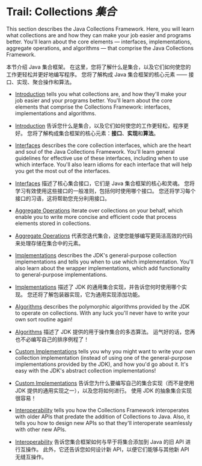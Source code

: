 # Trail: Collections _集合_


This section describes the Java Collections Framework. 
Here, you will learn what collections are and how they can make your job easier and programs better. 
You'll learn about the core elements — interfaces, implementations, aggregate operations, and algorithms — that comprise the Java Collections Framework.


本节介绍 Java 集合框架。
在这里，您将了解什么是集合，以及它们如何使您的工作更轻松并更好地编写程序。
您将了解构成 Java 集合框架的核心元素 —— 接口、实现、聚合操作和算法。


* [Introduction](https://docs.oracle.com/javase/tutorial/collections/intro/index.html) tells you what collections are, and how they'll make your job easier and your programs better. 
  You'll learn about the core elements that comprise the Collections Framework: interfaces, implementations and algorithms.

* [Introduction](./intro/index.md) 告诉您什么是集合，以及它们如何使您的工作更轻松，程序更好。
  您将了解构成集合框架的核心元素：**接口**、**实现**和**算法**。

* [Interfaces](https://docs.oracle.com/javase/tutorial/collections/interfaces/index.html) describes the core collection interfaces, which are the heart and soul of the Java Collections Framework. 
  You'll learn general guidelines for effective use of these interfaces, including when to use which interface. 
  You'll also learn idioms for each interface that will help you get the most out of the interfaces.

* [Interfaces](./interfaces/index.md) 描述了核心集合接口，它们是 Java 集合框架的核心和灵魂。
  您将学习有效使用这些接口的一般准则，包括何时使用哪个接口。
  您还将学习每个接口的习语，这将帮助您充分利用接口。

* [Aggregate Operations](https://docs.oracle.com/javase/tutorial/collections/streams/index.html) iterate over collections on your behalf, which enable you to write more concise and efficient code that process elements stored in collections.

* [Aggregate Operations](./streams/index.md) 代表您迭代集合，这使您能够编写更简洁高效的代码来处理存储在集合中的元素。

* [Implementations](https://docs.oracle.com/javase/tutorial/collections/implementations/index.html) describes the JDK's general-purpose collection implementations and tells you when to use which implementation. 
  You'll also learn about the wrapper implementations, which add functionality to general-purpose implementations.

* [Implementations](./implementations/index.md) 描述了 JDK 的通用集合实现，并告诉您何时使用哪个实现。
  您还将了解包装器实现，它为通用实现添加功能。

* [Algorithms](https://docs.oracle.com/javase/tutorial/collections/algorithms/index.html) describes the polymorphic algorithms provided by the JDK to operate on collections. 
  With any luck you'll never have to write your own sort routine again!

* [Algorithms]() 描述了 JDK 提供的用于操作集合的多态算法。
  运气好的话，您再也不必编写自己的排序例程了！

* [Custom Implementations](https://docs.oracle.com/javase/tutorial/collections/custom-implementations/index.html) tells you why you might want to write your own collection implementation (instead of using one of the general-purpose implementations provided by the JDK), and how you'd go about it. 
  It's easy with the JDK's abstract collection implementations!

* [Custom Implementations]() 告诉您为什么要编写自己的集合实现（而不是使用 JDK 提供的通用实现之一），以及您将如何进行。
  使用 JDK 的抽象集合实现很容易！

* [Interoperability](https://docs.oracle.com/javase/tutorial/collections/interoperability/index.html) tells you how the Collections Framework interoperates with older APIs that predate the addition of Collections to Java. 
  Also, it tells you how to design new APIs so that they'll interoperate seamlessly with other new APIs.

* [Interoperability]() 告诉您集合框架如何与早于将集合添加到 Java 的旧 API 进行互操作。
  此外，它还告诉您如何设计新 API，以便它们能够与其他新 API 无缝互操作。
